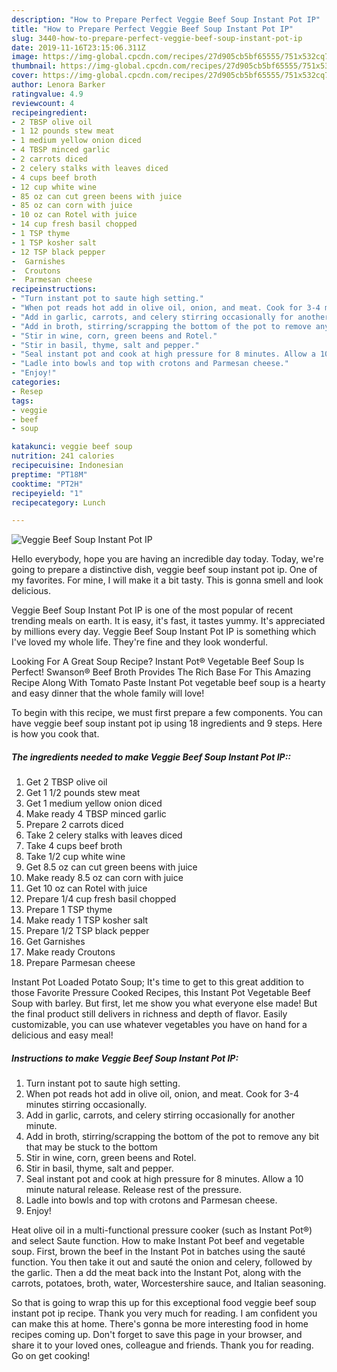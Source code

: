 ```yaml
---
description: "How to Prepare Perfect Veggie Beef Soup Instant Pot IP"
title: "How to Prepare Perfect Veggie Beef Soup Instant Pot IP"
slug: 3440-how-to-prepare-perfect-veggie-beef-soup-instant-pot-ip
date: 2019-11-16T23:15:06.311Z
image: https://img-global.cpcdn.com/recipes/27d905cb5bf65555/751x532cq70/veggie-beef-soup-instant-pot-ip-recipe-main-photo.jpg
thumbnail: https://img-global.cpcdn.com/recipes/27d905cb5bf65555/751x532cq70/veggie-beef-soup-instant-pot-ip-recipe-main-photo.jpg
cover: https://img-global.cpcdn.com/recipes/27d905cb5bf65555/751x532cq70/veggie-beef-soup-instant-pot-ip-recipe-main-photo.jpg
author: Lenora Barker
ratingvalue: 4.9
reviewcount: 4
recipeingredient:
- 2 TBSP olive oil
- 1 12 pounds stew meat
- 1 medium yellow onion diced
- 4 TBSP minced garlic
- 2 carrots diced
- 2 celery stalks with leaves diced
- 4 cups beef broth
- 12 cup white wine
- 85 oz can cut green beens with juice
- 85 oz can corn with juice
- 10 oz can Rotel with juice
- 14 cup fresh basil chopped
- 1 TSP thyme
- 1 TSP kosher salt
- 12 TSP black pepper
-  Garnishes
-  Croutons
-  Parmesan cheese
recipeinstructions:
- "Turn instant pot to saute high setting."
- "When pot reads hot add in olive oil, onion, and meat. Cook for 3-4 minutes stirring occasionally."
- "Add in garlic, carrots, and celery stirring occasionally for another minute."
- "Add in broth, stirring/scrapping the bottom of the pot to remove any bit that may be stuck to the bottom"
- "Stir in wine, corn, green beens and Rotel."
- "Stir in basil, thyme, salt and pepper."
- "Seal instant pot and cook at high pressure for 8 minutes. Allow a 10 minute natural release. Release rest of the pressure."
- "Ladle into bowls and top with crotons and Parmesan cheese."
- "Enjoy!"
categories:
- Resep
tags:
- veggie
- beef
- soup

katakunci: veggie beef soup
nutrition: 241 calories
recipecuisine: Indonesian
preptime: "PT18M"
cooktime: "PT2H"
recipeyield: "1"
recipecategory: Lunch

---
```



![Veggie Beef Soup Instant Pot IP](https://img-global.cpcdn.com/recipes/27d905cb5bf65555/751x532cq70/veggie-beef-soup-instant-pot-ip-recipe-main-photo.jpg)

Hello everybody, hope you are having an incredible day today. Today, we're going to prepare a distinctive dish, veggie beef soup instant pot ip. One of my favorites. For mine, I will make it a bit tasty. This is gonna smell and look delicious.

Veggie Beef Soup Instant Pot IP is one of the most popular of recent trending meals on earth. It is easy, it's fast, it tastes yummy. It's appreciated by millions every day. Veggie Beef Soup Instant Pot IP is something which I've loved my whole life. They're fine and they look wonderful.

Looking For A Great Soup Recipe? Instant Pot® Vegetable Beef Soup Is Perfect! Swanson® Beef Broth Provides The Rich Base For This Amazing Recipe Along With Tomato Paste Instant Pot vegetable beef soup is a hearty and easy dinner that the whole family will love!


To begin with this recipe, we must first prepare a few components. You can have veggie beef soup instant pot ip using 18 ingredients and 9 steps. Here is how you cook that.

##### The ingredients needed to make Veggie Beef Soup Instant Pot IP::

1. Get 2 TBSP olive oil
1. Get 1 1/2 pounds stew meat
1. Get 1 medium yellow onion diced
1. Make ready 4 TBSP minced garlic
1. Prepare 2 carrots diced
1. Take 2 celery stalks with leaves diced
1. Take 4 cups beef broth
1. Take 1/2 cup white wine
1. Get 8.5 oz can cut green beens with juice
1. Make ready 8.5 oz can corn with juice
1. Get 10 oz can Rotel with juice
1. Prepare 1/4 cup fresh basil chopped
1. Prepare 1 TSP thyme
1. Make ready 1 TSP kosher salt
1. Prepare 1/2 TSP black pepper
1. Get  Garnishes
1. Make ready  Croutons
1. Prepare  Parmesan cheese


Instant Pot Loaded Potato Soup; It&#39;s time to get to this great addition to those Favorite Pressure Cooked Recipes, this Instant Pot Vegetable Beef Soup with barley. But first, let me show you what everyone else made! But the final product still delivers in richness and depth of flavor. Easily customizable, you can use whatever vegetables you have on hand for a delicious and easy meal! 

##### Instructions to make Veggie Beef Soup Instant Pot IP:

1. Turn instant pot to saute high setting.
1. When pot reads hot add in olive oil, onion, and meat. Cook for 3-4 minutes stirring occasionally.
1. Add in garlic, carrots, and celery stirring occasionally for another minute.
1. Add in broth, stirring/scrapping the bottom of the pot to remove any bit that may be stuck to the bottom
1. Stir in wine, corn, green beens and Rotel.
1. Stir in basil, thyme, salt and pepper.
1. Seal instant pot and cook at high pressure for 8 minutes. Allow a 10 minute natural release. Release rest of the pressure.
1. Ladle into bowls and top with crotons and Parmesan cheese.
1. Enjoy!


Heat olive oil in a multi-functional pressure cooker (such as Instant Pot®) and select Saute function. How to make Instant Pot beef and vegetable soup. First, brown the beef in the Instant Pot in batches using the sauté function. You then take it out and sauté the onion and celery, followed by the garlic. Then a dd the meat back into the Instant Pot, along with the carrots, potatoes, broth, water, Worcestershire sauce, and Italian seasoning. 

So that is going to wrap this up for this exceptional food veggie beef soup instant pot ip recipe. Thank you very much for reading. I am confident you can make this at home. There's gonna be more interesting food in home recipes coming up. Don't forget to save this page in your browser, and share it to your loved ones, colleague and friends. Thank you for reading. Go on get cooking!
